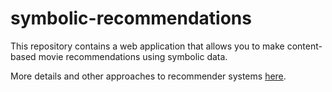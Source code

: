 # symbolic-recommendations

This repository contains a web application that allows you to make content-based movie recommendations using symbolic data.

More details and other approaches to recommender systems [here](https://github.com/DelmiroDaladier/recommender_system_using_symbolic_data).
